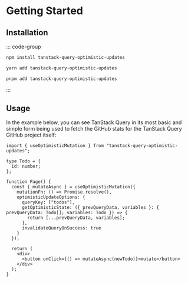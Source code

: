 # Getting Started

## Installation

::: code-group

```sh [npm]
npm install tanstack-query-optimistic-updates
```

```sh [yarn]
yarn add tanstack-query-optimistic-updates
```

```sh [pnpm]
pnpm add tanstack-query-optimistic-updates
```

:::

## Usage

In the example below, you can see TanStack Query in its most basic and simple form being used to fetch the GitHub stats for the TanStack Query GitHub project itself:

```tsx
import { useOptimisticMutation } from "tanstack-query-optimistic-updates";

type Todo = {
  id: number;
};

function Page() {
  const { mutateAsync } = useOptimisticMutation({
    mutationFn: () => Promise.resolve(),
    optimisticUpdateOptions: {
      queryKey: ["todos"],
      getOptimisticState: ({ prevQueryData, variables }: { prevQueryData: Todo[]; variables: Todo }) => {
        return [...prevQueryData, variables];
      },
      invalidateQueryOnSuccess: true
    }
  });

  return (
    <div>
      <button onClick={() => mutateAsync(newTodo)}>mutate</button>
    </div>
  );
}
```

